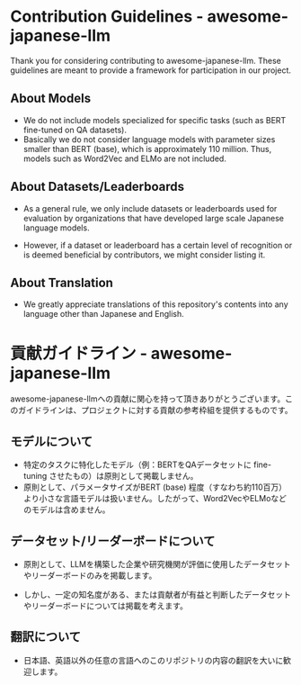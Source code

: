 # Contribution Guidelines - awesome-japanese-llm

Thank you for considering contributing to awesome-japanese-llm. These guidelines are meant to provide a framework for participation in our project.

## About Models

- We do not include models specialized for specific tasks (such as BERT fine-tuned on QA datasets).
- Basically we do not consider language models with parameter sizes smaller than BERT (base), which is approximately 110 million. Thus, models such as Word2Vec and ELMo are not included.

## About Datasets/Leaderboards

- As a general rule, we only include datasets or leaderboards used for evaluation by organizations that have developed large scale Japanese language models.

- However, if a dataset or leaderboard has a certain level of recognition or is deemed beneficial by contributors, we might consider listing it.

## About Translation 

- We greatly appreciate translations of this repository's contents into any language other than Japanese and English.

# 貢献ガイドライン - awesome-japanese-llm

awesome-japanese-llmへの貢献に関心を持って頂きありがとうございます。このガイドラインは、プロジェクトに対する貢献の参考枠組を提供するものです。

## モデルについて

- 特定のタスクに特化したモデル（例：BERTをQAデータセットに fine-tuning させたもの）は原則として掲載しません。
- 原則として、パラメータサイズがBERT (base) 程度（すなわち約110百万）より小さな言語モデルは扱いません。したがって、Word2VecやELMoなどのモデルは含めません。

## データセット/リーダーボードについて

- 原則として、LLMを構築した企業や研究機関が評価に使用したデータセットやリーダーボードのみを掲載します。

- しかし、一定の知名度がある、または貢献者が有益と判断したデータセットやリーダーボードについては掲載を考えます。

## 翻訳について

- 日本語、英語以外の任意の言語へのこのリポジトリの内容の翻訳を大いに歓迎します。
